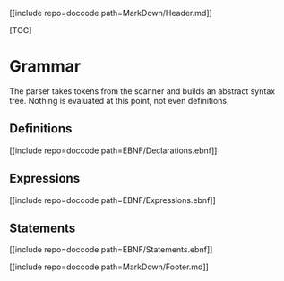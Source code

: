 [[include repo=doccode path=MarkDown/Header.md]]

[TOC]

# Grammar
The parser takes tokens from the scanner and builds an abstract syntax tree.  Nothing is evaluated at this point, not even definitions.

## Definitions

[[include repo=doccode path=EBNF/Declarations.ebnf]]

## Expressions

[[include repo=doccode path=EBNF/Expressions.ebnf]]

## Statements

[[include repo=doccode path=EBNF/Statements.ebnf]]

[[include repo=doccode path=MarkDown/Footer.md]]

